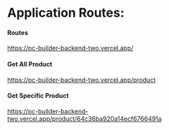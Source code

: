 # Application Routes:

#### Routes

https://pc-builder-backend-two.vercel.app/

#### Get All Product

https://pc-builder-backend-two.vercel.app/product

#### Get Specific Product

https://pc-builder-backend-two.vercel.app/product/64c36ba920a14ecf6766491a
